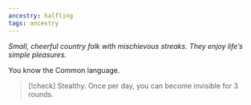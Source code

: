```yaml
---
ancestry: halfling
tags: ancestry
---
```

*Small, cheerful country folk with mischievous streaks. They enjoy life’s simple pleasures.*

You know the Common language.

>[!check] Stealthy.
> Once per day, you can become invisible for 3 rounds.
